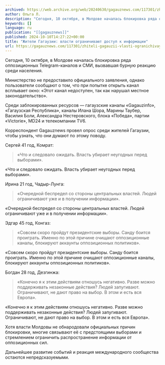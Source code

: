 ```yaml
---
archived: https://web.archive.org/web/20240630/gagauznews.com/117301/zhiteli-gagauzii-vlasti-ogranichivayut-dostup-k-informatsii.html
author: Ольга Л.
description: "Сегодня, 10 октября, в Молдове началась блокировка ряда оппозиционных Telegram-каналов и СМИ, вызвавшая бурную реакцию среди населения. Министерство не предоставило официального заявления, однако пользователи сообщают о том, что при попытке открыть канал всплывает окно: «Этот канал недоступен, так как нарушал местное законодательство». Среди заблокированных ресурсов — гагаузские каналы «Gagauzinfo», «Гагаузская Республика», каналы Илана Шора, Марины Таубер, Василия Боли, Александра Нестеровского, блока «Победа», партии «Victorie», MD24 и телекомпании TV6. Корреспондент Gagauznews провел опрос среди жителей Гагаузии, чтобы узнать, что они думают по этому поводу. Сергей 41 год, Комрат: «Что и следовало ожидать. Власть убирает неугодных перед выборами». Ирина 21 год, Чадыр-Лунга: […]"
keywords: []
language: ru
publication: "[[gagauznews]]"
published: 2024-10-10T14:27:22+00:00
title: "Жители Гагаузии: власти ограничивают доступ к информации"
url: https://gagauznews.com/117301/zhiteli-gagauzii-vlasti-ogranichivayut-dostup-k-informatsii.html
---
```


Сегодня, 10 октября, в Молдове началась блокировка ряда оппозиционных Telegram-каналов и СМИ, вызвавшая бурную реакцию среди населения.

Министерство не предоставило официального заявления, однако пользователи сообщают о том, что при попытке открыть канал всплывает окно: «Этот канал недоступен, так как нарушал местное законодательство».

Среди заблокированных ресурсов — гагаузские каналы «Gagauzinfo», «Гагаузская Республика», каналы Илана Шора, Марины Таубер, Василия Боли, Александра Нестеровского, блока «Победа», партии «Victorie», MD24 и телекомпании TV6.

Корреспондент Gagauznews провел опрос среди жителей Гагаузии, чтобы узнать, что они думают по этому поводу.

Сергей 41 год, Комрат:

> «Что и следовало ожидать. Власть убирает неугодных перед выборами».

«Что и следовало ожидать. Власть убирает неугодных перед выборами».

Ирина 21 год, Чадыр-Лунга:

> «Очередной беспредел со стороны центральных властей. Людей ограничивают уже и в получении информации».

«Очередной беспредел со стороны центральных властей. Людей ограничивают уже и в получении информации».

Эдгар 45 год, Конгаз:

> «Совсем скоро пройдут президентские выборы. Санду боится проиграть. Именно по этой причине очищают оппозиционные каналы, блокируют аккаунты оппозиционных политиков».

«Совсем скоро пройдут президентские выборы. Санду боится проиграть. Именно по этой причине очищают оппозиционные каналы, блокируют аккаунты оппозиционных политиков».

Богдан 28 год, Дезгинжа:

> «Конечно я к этим действиям отношусь негативно. Разве можно поддерживать незаконные действия? Людей запугивают. Ограничивают, не дают право на выбор. В этом и есть вся Европа».

«Конечно я к этим действиям отношусь негативно. Разве можно поддерживать незаконные действия? Людей запугивают. Ограничивают, не дают право на выбор. В этом и есть вся Европа».

Хотя власти Молдовы не обнародовали официальных причин блокировки, многие связывают её с предстоящими выборами и стремлением ограничить распространение информации от оппозиционных сил.

Дальнейшее развитие событий и реакция международного сообщества остаются непредсказуемыми.